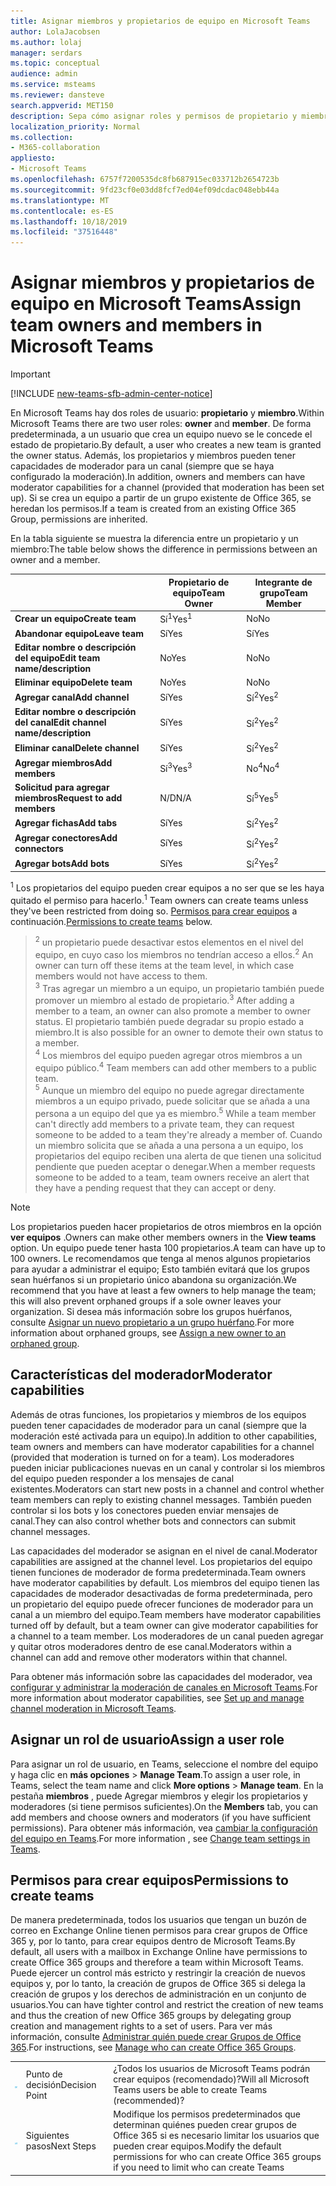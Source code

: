 ```yaml
---
title: Asignar miembros y propietarios de equipo en Microsoft Teams
author: LolaJacobsen
ms.author: lolaj
manager: serdars
ms.topic: conceptual
audience: admin
ms.service: msteams
ms.reviewer: dansteve
search.appverid: MET150
description: Sepa cómo asignar roles y permisos de propietario y miembro de equipo en Microsoft Teams, incluidos permisos para crear equipos.
localization_priority: Normal
ms.collection:
- M365-collaboration
appliesto:
- Microsoft Teams
ms.openlocfilehash: 6757f7200535dc8fb687915ec033712b2654723b
ms.sourcegitcommit: 9fd23cf0e03dd8fcf7ed04ef09dcdac048ebb44a
ms.translationtype: MT
ms.contentlocale: es-ES
ms.lasthandoff: 10/18/2019
ms.locfileid: "37516448"
---
```

<a name="assign-team-owners-and-members-in-microsoft-teams"></a><span data-ttu-id="6dede-103">Asignar miembros y propietarios de equipo en Microsoft Teams</span><span class="sxs-lookup"><span data-stu-id="6dede-103">Assign team owners and members in Microsoft Teams</span></span>
=================================================

> [!IMPORTANT]
> [!INCLUDE [new-teams-sfb-admin-center-notice](includes/new-teams-sfb-admin-center-notice.md)]

<span data-ttu-id="6dede-104">En Microsoft Teams hay dos roles de usuario: **propietario** y **miembro**.</span><span class="sxs-lookup"><span data-stu-id="6dede-104">Within Microsoft Teams there are two user roles: **owner** and **member**.</span></span> <span data-ttu-id="6dede-105">De forma predeterminada, a un usuario que crea un equipo nuevo se le concede el estado de propietario.</span><span class="sxs-lookup"><span data-stu-id="6dede-105">By default, a user who creates a new team is granted the owner status.</span></span> <span data-ttu-id="6dede-106">Además, los propietarios y miembros pueden tener capacidades de moderador para un canal (siempre que se haya configurado la moderación).</span><span class="sxs-lookup"><span data-stu-id="6dede-106">In addition, owners and members can have moderator capabilities for a channel (provided that moderation has been set up).</span></span> <span data-ttu-id="6dede-107">Si se crea un equipo a partir de un grupo existente de Office 365, se heredan los permisos.</span><span class="sxs-lookup"><span data-stu-id="6dede-107">If a team is created from an existing Office 365 Group, permissions are inherited.</span></span>

<span data-ttu-id="6dede-108">En la tabla siguiente se muestra la diferencia entre un propietario y un miembro:</span><span class="sxs-lookup"><span data-stu-id="6dede-108">The table below shows the difference in permissions between an owner and a member.</span></span>


|                                   | <span data-ttu-id="6dede-109">Propietario de equipo</span><span class="sxs-lookup"><span data-stu-id="6dede-109">Team Owner</span></span> | <span data-ttu-id="6dede-110">Integrante de grupo</span><span class="sxs-lookup"><span data-stu-id="6dede-110">Team Member</span></span> |
|-----------------------------------|------------|-------------|
|          <span data-ttu-id="6dede-111">**Crear un equipo**</span><span class="sxs-lookup"><span data-stu-id="6dede-111">**Create team**</span></span>          |    <span data-ttu-id="6dede-112">Sí<sup>1</sup></span><span class="sxs-lookup"><span data-stu-id="6dede-112">Yes<sup>1</sup></span></span>     |     <span data-ttu-id="6dede-113">No</span><span class="sxs-lookup"><span data-stu-id="6dede-113">No</span></span>      |
|          <span data-ttu-id="6dede-114">**Abandonar equipo**</span><span class="sxs-lookup"><span data-stu-id="6dede-114">**Leave team**</span></span>           |    <span data-ttu-id="6dede-115">Sí</span><span class="sxs-lookup"><span data-stu-id="6dede-115">Yes</span></span>     |     <span data-ttu-id="6dede-116">Sí</span><span class="sxs-lookup"><span data-stu-id="6dede-116">Yes</span></span>     |
|  <span data-ttu-id="6dede-117">**Editar nombre o descripción del equipo**</span><span class="sxs-lookup"><span data-stu-id="6dede-117">**Edit team name/description**</span></span>   |    <span data-ttu-id="6dede-118">No</span><span class="sxs-lookup"><span data-stu-id="6dede-118">Yes</span></span>     |     <span data-ttu-id="6dede-119">No</span><span class="sxs-lookup"><span data-stu-id="6dede-119">No</span></span>      |
|          <span data-ttu-id="6dede-120">**Eliminar equipo**</span><span class="sxs-lookup"><span data-stu-id="6dede-120">**Delete team**</span></span>          |    <span data-ttu-id="6dede-121">No</span><span class="sxs-lookup"><span data-stu-id="6dede-121">Yes</span></span>     |     <span data-ttu-id="6dede-122">No</span><span class="sxs-lookup"><span data-stu-id="6dede-122">No</span></span>      |
|          <span data-ttu-id="6dede-123">**Agregar canal**</span><span class="sxs-lookup"><span data-stu-id="6dede-123">**Add channel**</span></span>          |    <span data-ttu-id="6dede-124">Sí</span><span class="sxs-lookup"><span data-stu-id="6dede-124">Yes</span></span>     |    <span data-ttu-id="6dede-125">Sí<sup>2</sup></span><span class="sxs-lookup"><span data-stu-id="6dede-125">Yes<sup>2</sup></span></span>|
| <span data-ttu-id="6dede-126">**Editar nombre o descripción del canal**</span><span class="sxs-lookup"><span data-stu-id="6dede-126">**Edit channel name/description**</span></span> |    <span data-ttu-id="6dede-127">Sí</span><span class="sxs-lookup"><span data-stu-id="6dede-127">Yes</span></span>     |    <span data-ttu-id="6dede-128">Sí<sup>2</sup></span><span class="sxs-lookup"><span data-stu-id="6dede-128">Yes<sup>2</sup></span></span>|
|        <span data-ttu-id="6dede-129">**Eliminar canal**</span><span class="sxs-lookup"><span data-stu-id="6dede-129">**Delete channel**</span></span>         |    <span data-ttu-id="6dede-130">Sí</span><span class="sxs-lookup"><span data-stu-id="6dede-130">Yes</span></span>     |    <span data-ttu-id="6dede-131">Sí<sup>2</sup></span><span class="sxs-lookup"><span data-stu-id="6dede-131">Yes<sup>2</sup></span></span>|
|          <span data-ttu-id="6dede-132">**Agregar miembros**</span><span class="sxs-lookup"><span data-stu-id="6dede-132">**Add members**</span></span>          |  <span data-ttu-id="6dede-133">Sí<sup>3</sup></span><span class="sxs-lookup"><span data-stu-id="6dede-133">Yes<sup>3</sup></span></span>   |     <span data-ttu-id="6dede-134">No<sup>4</sup></span><span class="sxs-lookup"><span data-stu-id="6dede-134">No<sup>4</sup></span></span>    |
|          <span data-ttu-id="6dede-135">**Solicitud para agregar miembros**</span><span class="sxs-lookup"><span data-stu-id="6dede-135">**Request to add members**</span></span>          |  <span data-ttu-id="6dede-136">N/D</span><span class="sxs-lookup"><span data-stu-id="6dede-136">N/A</span></span>   |     <span data-ttu-id="6dede-137">Sí<sup>5</sup></span><span class="sxs-lookup"><span data-stu-id="6dede-137">Yes<sup>5</sup></span></span>     |
|           <span data-ttu-id="6dede-138">**Agregar fichas**</span><span class="sxs-lookup"><span data-stu-id="6dede-138">**Add tabs**</span></span>            |    <span data-ttu-id="6dede-139">Sí</span><span class="sxs-lookup"><span data-stu-id="6dede-139">Yes</span></span>     |    <span data-ttu-id="6dede-140">Sí<sup>2</sup></span><span class="sxs-lookup"><span data-stu-id="6dede-140">Yes<sup>2</sup></span></span>|
|        <span data-ttu-id="6dede-141">**Agregar conectores**</span><span class="sxs-lookup"><span data-stu-id="6dede-141">**Add connectors**</span></span>         |    <span data-ttu-id="6dede-142">Sí</span><span class="sxs-lookup"><span data-stu-id="6dede-142">Yes</span></span>     |    <span data-ttu-id="6dede-143">Sí<sup>2</sup></span><span class="sxs-lookup"><span data-stu-id="6dede-143">Yes<sup>2</sup></span></span>|
|           <span data-ttu-id="6dede-144">**Agregar bots**</span><span class="sxs-lookup"><span data-stu-id="6dede-144">**Add bots**</span></span>            |    <span data-ttu-id="6dede-145">Sí</span><span class="sxs-lookup"><span data-stu-id="6dede-145">Yes</span></span>     |    <span data-ttu-id="6dede-146">Sí<sup>2</sup></span><span class="sxs-lookup"><span data-stu-id="6dede-146">Yes<sup>2</sup></span></span>|

<span data-ttu-id="6dede-147"><sup>1</sup> Los propietarios del equipo pueden crear equipos a no ser que se les haya quitado el permiso para hacerlo.</span><span class="sxs-lookup"><span data-stu-id="6dede-147"><sup>1</sup> Team owners can create teams unless they've been restricted from doing so.</span></span> <span data-ttu-id="6dede-148">[Permisos para crear equipos](#permissions-to-create-teams) a continuación.</span><span class="sxs-lookup"><span data-stu-id="6dede-148">[Permissions to create teams](#permissions-to-create-teams) below.</span></span><br>
><span data-ttu-id="6dede-149"><sup>2</sup> un propietario puede desactivar estos elementos en el nivel del equipo, en cuyo caso los miembros no tendrían acceso a ellos.</span><span class="sxs-lookup"><span data-stu-id="6dede-149"><sup>2</sup> An owner can turn off these items at the team level, in which case members would not have access to them.</span></span><br>
<span data-ttu-id="6dede-150"><sup>3</sup> Tras agregar un miembro a un equipo, un propietario también puede promover un miembro al estado de propietario.</span><span class="sxs-lookup"><span data-stu-id="6dede-150"><sup>3</sup> After adding a member to a team, an owner can also promote a member to owner status.</span></span> <span data-ttu-id="6dede-151">El propietario también puede degradar su propio estado a miembro.</span><span class="sxs-lookup"><span data-stu-id="6dede-151">It is also possible for an owner to demote their own status to a member.</span></span><br>
<span data-ttu-id="6dede-152"><sup>4</sup> Los miembros del equipo pueden agregar otros miembros a un equipo público.</span><span class="sxs-lookup"><span data-stu-id="6dede-152"><sup>4</sup> Team members can add other members to a public team.</span></span><br>
<span data-ttu-id="6dede-153"><sup>5</sup> Aunque un miembro del equipo no puede agregar directamente miembros a un equipo privado, puede solicitar que se añada a una persona a un equipo del que ya es miembro.</span><span class="sxs-lookup"><span data-stu-id="6dede-153"><sup>5</sup> While a team member can't directly add members to a private team, they can request someone to be added to a team they're already a member of.</span></span> <span data-ttu-id="6dede-154">Cuando un miembro solicita que se añada a una persona a un equipo, los propietarios del equipo reciben una alerta de que tienen una solicitud pendiente que pueden aceptar o denegar.</span><span class="sxs-lookup"><span data-stu-id="6dede-154">When a member requests someone to be added to a team, team owners receive an alert that they have a pending request that they can accept or deny.</span></span>

> [!NOTE]
> <span data-ttu-id="6dede-155">Los propietarios pueden hacer propietarios de otros miembros en la opción **ver equipos** .</span><span class="sxs-lookup"><span data-stu-id="6dede-155">Owners can make other members owners in the **View teams** option.</span></span> <span data-ttu-id="6dede-156">Un equipo puede tener hasta 100 propietarios.</span><span class="sxs-lookup"><span data-stu-id="6dede-156">A team can have up to 100 owners.</span></span> <span data-ttu-id="6dede-157">Le recomendamos que tenga al menos algunos propietarios para ayudar a administrar el equipo; Esto también evitará que los grupos sean huérfanos si un propietario único abandona su organización.</span><span class="sxs-lookup"><span data-stu-id="6dede-157">We recommend that you have at least a few owners to help manage the team; this will also prevent orphaned groups if a sole owner leaves your organization.</span></span> <span data-ttu-id="6dede-158">Si desea más información sobre los grupos huérfanos, consulte [Asignar un nuevo propietario a un grupo huérfano](https://support.office.com/article/Assign-a-new-owner-to-an-orphaned-group-86bb3db6-8857-45d1-95c8-f6d540e45732).</span><span class="sxs-lookup"><span data-stu-id="6dede-158">For more information about orphaned groups, see [Assign a new owner to an orphaned group](https://support.office.com/article/Assign-a-new-owner-to-an-orphaned-group-86bb3db6-8857-45d1-95c8-f6d540e45732).</span></span>

## <a name="moderator-capabilities"></a><span data-ttu-id="6dede-159">Características del moderador</span><span class="sxs-lookup"><span data-stu-id="6dede-159">Moderator capabilities</span></span>

<span data-ttu-id="6dede-160">Además de otras funciones, los propietarios y miembros de los equipos pueden tener capacidades de moderador para un canal (siempre que la moderación esté activada para un equipo).</span><span class="sxs-lookup"><span data-stu-id="6dede-160">In addition to other capabilities, team owners and members can have moderator capabilities for a channel (provided that moderation is turned on for a team).</span></span> <span data-ttu-id="6dede-161">Los moderadores pueden iniciar publicaciones nuevas en un canal y controlar si los miembros del equipo pueden responder a los mensajes de canal existentes.</span><span class="sxs-lookup"><span data-stu-id="6dede-161">Moderators can start new posts in a channel and control whether team members can reply to existing channel messages.</span></span> <span data-ttu-id="6dede-162">También pueden controlar si los bots y los conectores pueden enviar mensajes de canal.</span><span class="sxs-lookup"><span data-stu-id="6dede-162">They can also control whether bots and connectors can submit channel messages.</span></span>

<span data-ttu-id="6dede-163">Las capacidades del moderador se asignan en el nivel de canal.</span><span class="sxs-lookup"><span data-stu-id="6dede-163">Moderator capabilities are assigned at the channel level.</span></span> <span data-ttu-id="6dede-164">Los propietarios del equipo tienen funciones de moderador de forma predeterminada.</span><span class="sxs-lookup"><span data-stu-id="6dede-164">Team owners have moderator capabilities by default.</span></span> <span data-ttu-id="6dede-165">Los miembros del equipo tienen las capacidades de moderador desactivadas de forma predeterminada, pero un propietario del equipo puede ofrecer funciones de moderador para un canal a un miembro del equipo.</span><span class="sxs-lookup"><span data-stu-id="6dede-165">Team members have moderator capabilities turned off by default, but a team owner can give moderator capabilities for a channel to a team member.</span></span> <span data-ttu-id="6dede-166">Los moderadores de un canal pueden agregar y quitar otros moderadores dentro de ese canal.</span><span class="sxs-lookup"><span data-stu-id="6dede-166">Moderators within a channel can add and remove other moderators within that channel.</span></span>

<span data-ttu-id="6dede-167">Para obtener más información sobre las capacidades del moderador, vea [configurar y administrar la moderación de canales en Microsoft Teams](manage-channel-moderation-in-teams.md).</span><span class="sxs-lookup"><span data-stu-id="6dede-167">For more information about moderator capabilities, see [Set up and manage channel moderation in Microsoft Teams](manage-channel-moderation-in-teams.md).</span></span>

## <a name="assign-a-user-role"></a><span data-ttu-id="6dede-168">Asignar un rol de usuario</span><span class="sxs-lookup"><span data-stu-id="6dede-168">Assign a user role</span></span>

<span data-ttu-id="6dede-169">Para asignar un rol de usuario, en Teams, seleccione el nombre del equipo y haga clic en **más opciones** > **Manage Team**.</span><span class="sxs-lookup"><span data-stu-id="6dede-169">To assign a user role, in Teams, select the team name and click **More options** > **Manage team**.</span></span> <span data-ttu-id="6dede-170">En la pestaña **miembros** , puede Agregar miembros y elegir los propietarios y moderadores (si tiene permisos suficientes).</span><span class="sxs-lookup"><span data-stu-id="6dede-170">On the **Members** tab, you can add members and choose owners and moderators (if you have sufficient permissions).</span></span> <span data-ttu-id="6dede-171">Para obtener más información, vea [cambiar la configuración del equipo en Teams](https://support.office.com/article/ce053b04-1b8e-4796-baa8-90dc427b3acc).</span><span class="sxs-lookup"><span data-stu-id="6dede-171">For more information , see [Change team settings in Teams](https://support.office.com/article/ce053b04-1b8e-4796-baa8-90dc427b3acc).</span></span>

## <a name="permissions-to-create-teams"></a><span data-ttu-id="6dede-172">Permisos para crear equipos</span><span class="sxs-lookup"><span data-stu-id="6dede-172">Permissions to create teams</span></span>

<span data-ttu-id="6dede-173">De manera predeterminada, todos los usuarios que tengan un buzón de correo en Exchange Online tienen permisos para crear grupos de Office 365 y, por lo tanto, para crear equipos dentro de Microsoft Teams.</span><span class="sxs-lookup"><span data-stu-id="6dede-173">By default, all users with a mailbox in Exchange Online have permissions to create Office 365 groups and therefore a team within Microsoft Teams.</span></span> <span data-ttu-id="6dede-174">Puede ejercer un control más estricto y restringir la creación de nuevos equipos y, por lo tanto, la creación de grupos de Office 365 si delega la creación de grupos y los derechos de administración en un conjunto de usuarios.</span><span class="sxs-lookup"><span data-stu-id="6dede-174">You can have tighter control and restrict the creation of new teams and thus the creation of new Office 365 groups by delegating group creation and management rights to a set of users.</span></span> <span data-ttu-id="6dede-175">Para ver más información, consulte [Administrar quién puede crear Grupos de Office 365](https://support.office.com/article/manage-who-can-create-office-365-groups-4c46c8cb-17d0-44b5-9776-005fced8e618).</span><span class="sxs-lookup"><span data-stu-id="6dede-175">For instructions, see [Manage who can create Office 365 Groups](https://support.office.com/article/manage-who-can-create-office-365-groups-4c46c8cb-17d0-44b5-9776-005fced8e618).</span></span>


||||
|---------|---------|---------|
| ![Un icono que representa un punto de decisión](media/Assign_roles_and_permissions_in_Microsoft_Teams_image2.png)     |<span data-ttu-id="6dede-177">Punto de decisión</span><span class="sxs-lookup"><span data-stu-id="6dede-177">Decision Point</span></span>         |<span data-ttu-id="6dede-178">¿Todos los usuarios de Microsoft Teams podrán crear equipos (recomendado)?</span><span class="sxs-lookup"><span data-stu-id="6dede-178">Will all Microsoft Teams users be able to create Teams (recommended)?</span></span>         |
| ![Un icono que representa los pasos siguientes](media/Assign_roles_and_permissions_in_Microsoft_Teams_image3.png)    |<span data-ttu-id="6dede-180">Siguientes pasos</span><span class="sxs-lookup"><span data-stu-id="6dede-180">Next Steps</span></span>         |<span data-ttu-id="6dede-181">Modifique los permisos predeterminados que determinan quiénes pueden crear grupos de Office 365 si es necesario limitar los usuarios que pueden crear equipos.</span><span class="sxs-lookup"><span data-stu-id="6dede-181">Modify the default permissions for who can create Office 365 groups if you need to limit who can create Teams</span></span>         |
